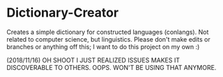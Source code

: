 # Dictionary-Creator
Creates a simple dictionary for constructed languages (conlangs). Not related to computer science, but linguistics. 
Please don't make edits or branches or anything off this; I want to do this project on my own :)


(2018/11/16) OH SHOOT I JUST REALIZED ISSUES MAKES IT DISCOVERABLE TO OTHERS. OOPS. WON'T BE USING THAT ANYMORE.
